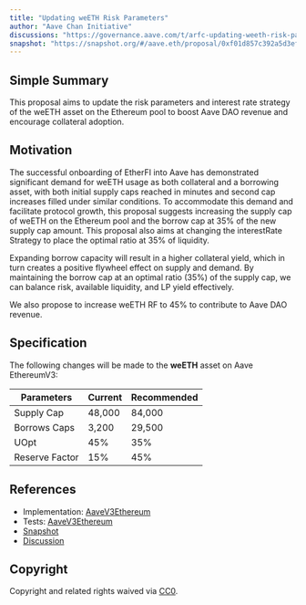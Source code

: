 ```yaml
---
title: "Updating weETH Risk Parameters"
author: "Aave Chan Initiative"
discussions: "https://governance.aave.com/t/arfc-updating-weeth-risk-parameters/17402"
snapshot: "https://snapshot.org/#/aave.eth/proposal/0xf01d857c392a5d3efcd69725cdee5a5d8e94e5cbe952791d24ff26a26f2b83fa"
---
```


## Simple Summary

This proposal aims to update the risk parameters and interest rate strategy of the weETH asset on the Ethereum pool to boost Aave DAO revenue and encourage collateral adoption.

## Motivation

The successful onboarding of EtherFI into Aave has demonstrated significant demand for weETH usage as both collateral and a borrowing asset, with both initial supply caps reached in minutes and second cap increases filled under similar conditions. To accommodate this demand and facilitate protocol growth, this proposal suggests increasing the supply cap of weETH on the Ethereum pool and the borrow cap at 35% of the new supply cap amount. This proposal also aims at changing the interestRate Strategy to place the optimal ratio at 35% of liquidity.

Expanding borrow capacity will result in a higher collateral yield, which in turn creates a positive flywheel effect on supply and demand. By maintaining the borrow cap at an optimal ratio (35%) of the supply cap, we can balance risk, available liquidity, and LP yield effectively.

We also propose to increase weETH RF to 45% to contribute to Aave DAO revenue.

## Specification

The following changes will be made to the **weETH** asset on Aave EthereumV3:

| Parameters     | Current | Recommended |
| -------------- | ------- | ----------- |
| Supply Cap     | 48,000  | 84,000      |
| Borrows Caps   | 3,200   | 29,500      |
| UOpt           | 45%     | 35%         |
| Reserve Factor | 15%     | 45%         |

## References

- Implementation: [AaveV3Ethereum](https://github.com/bgd-labs/aave-proposals-v3/blob/bbbfdace00fcae8c0d89f2c7916eb56af1f4e21c/src/20240426_AaveV3Ethereum_UpdatingWeETHRiskParameters/AaveV3Ethereum_UpdatingWeETHRiskParameters_20240426.sol)
- Tests: [AaveV3Ethereum](https://github.com/bgd-labs/aave-proposals-v3/blob/bbbfdace00fcae8c0d89f2c7916eb56af1f4e21c/src/20240426_AaveV3Ethereum_UpdatingWeETHRiskParameters/AaveV3Ethereum_UpdatingWeETHRiskParameters_20240426.t.sol)
- [Snapshot](https://snapshot.org/#/aave.eth/proposal/0xf01d857c392a5d3efcd69725cdee5a5d8e94e5cbe952791d24ff26a26f2b83fa)
- [Discussion](https://governance.aave.com/t/arfc-updating-weeth-risk-parameters/17402)

## Copyright

Copyright and related rights waived via [CC0](https://creativecommons.org/publicdomain/zero/1.0/).
